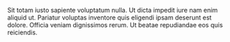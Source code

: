 Sit totam iusto sapiente voluptatum nulla.
Ut dicta impedit iure nam enim aliquid ut.
Pariatur voluptas inventore quis eligendi ipsam deserunt est dolore.
Officia veniam dignissimos rerum.
Ut beatae repudiandae eos quis reiciendis.